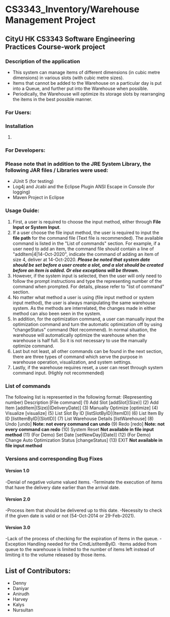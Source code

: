 # CS3343_Inventory/Warehouse Management Project
## CityU HK CS3343 Software Engineering Practices Course-work project

### Description of the application
- This system can manage items of different dimensions (in cubic metre dimensions) in various slots (with cubic metre sizes).
- Items that cannot be added to the Warehouse on a particular day is put into a Queue, and further put into the Warehouse when possible.
- Periodically, the Warehouse will optimize its storage slots by rearranging the items in the best possible manner.

### For Users:
### Installation
1.


### For Developers:
### Please note that in addition to the JRE System Library, the following JAR files / Libraries were used:
- JUnit 5 (for testing)
- Log4j and Jcabi and the Eclipse Plugin ANSI Escape in Console (for logging)
- Maven Project in Eclipse


### Usage Guide:

1. First, a user is required to choose the input method, either through **File Input or System Input**.
2. If a user choose the file input method, the user is required to input the **file path** for the command file (Text file is recommended). The available command is listed in the "List of commands" section. For example, if a user need to add an item, the command file should contain a line of "addItem|4|14-Oct-2020", indicate the command of adding an item of size 4, deliver at 14-Oct-2020.
***Please be noted that system date should be set before a user create a slot, and a slot should be created before an item is added. Or else exceptions will be thrown.***
3. However, if the system input is selected, then the user will only need to follow the prompt instructions and type the representing number of the command when prompted. For details, please refer to "list of command" section.
4. No matter what method a user is using (file input method or system input method), the user is always manipulating the same warehouse system. As the methods are interrelated, the changes made in either method can also been seen in the system.
5. In addition, for the optimization command, a user can manually input the optimization command and turn the automatic optimization off by using "changeStatus" command (Not recommend). In normal situation, the warehouse will automatically optimize the warehouse when the warehouse is half full. So it is not necessary to use the manually optimize command.
6. Last but not least, all other commands can be found in the next section, there are three types of command which serve the purpose in warehouse operation, visualization, and system settings.
7. Lastly, if the warehouse requires reset, a user can reset through system command input. (Highly not recommended)


### List of commands
The following list is represented in the following format:
(Representing number) Description [File command]
(1) Add Slot [addSlot|(Size)]
(2) Add Item [addItem|(Size)|(DeliveryDate)]
(3) Manually Optimize [optimize]
(4) Visualize [visualize]
(5) List Slot By ID [listSlotByID|(ItemID)]
(6) List Item By ID [listItemByID|(SlotID)]
(7) List Warehouse Details [listWarehouse]
(8) Undo [undo] **Note: not every command can undo**
(9) Redo [redo] **Note: not every command can redo**
(10) System Reset **Not available in file input method**
(11) (For Demo) Set Date [setNewDay|(Date)]
(12) (For Demo) Change Auto Optimization Status [changeStatus]
(13) EXIT **Not available in file input method**



### Versions and corresponding Bug Fixes

#### Version 1.0
-Denial of negative volume valued items.
-Terminate the execution of items that have the delivery date earlier than the arrival date.
#### Version 2.0
-Process item that should be delivered up to this date.
-Necessity to check if the given date is valid or not (54-Oct-2014 or 29-Feb-2021).  
#### Version 3.0
-Lack of the process of checking for the expiration of items in the queue.
-Exception Handling needed for the CmdListItemByID.
-Items added from queue to the warehouse is limited to the number of items left instead of limiting it to the volume released by those items.

## List of Contributors:
- Denny
- Daniyar
- Anirudh
- Harvey
- Kalys
- Nursultan
